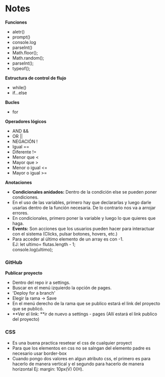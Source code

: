 # Notes
**Funciones**
- aletr()
- prompt()
- console.log
- parseInt()
- Math.floor();
- Math.random();
- parseInt();
- typeof();

**Estructura de control de flujo**
- while()
- if...else

**Bucles**
- for

**Operadores lógicos**
- AND &&
- OR ||
- NEGACIÓN !
- Igual ==
- Diferente !=
- Menor que <
- Mayor que >
- Menor o igual <=
- Mayor o igual >=


**Anotaciones**
- **Condicionales anidados:** Dentro de la condición else se pueden poner condiciones.
- En el uso de las variables, primero hay que declararlas y luego darle usarlas dentro de la función necesaria. De lo contrario nos va a arrojar errores.
- En condicionales, primero poner la variable y luego lo que quieres que haga.
- **Events:** Son acciones que los usuarios pueden hacer para interactuar con el sistema (Clicks, pulsar botones, hovers, etc.)
- Para acceder al último elemento de un array es con -1. <br>
  EJ: let ultimo= flutas.length - 1;<br>
      console.log(ultimo);<br>


<H3>GitHub</H3>

**Publicar proyecto**
- Dentro del repo ir a settings.
- Buscar en el menú izquierdo la opción de pages.
- 'Deploy for a branch'
- Elegir la rama -> Save
- En el menú derecho de la rama que se publico estará el link del proyecto que se publicó.
- **Ver el link: **ir de nuevo a settings - pages (Allí estará el link publico del proyecto)


<H3>CSS</H3>

- Es una buena practica resetear el css de cualquier proyect
- Para que los elementos en css no se salngan del elemento padre es necesario usar border-box
- Cuando pongo dos valores en algun atributo css, el primero es para hacerlo de manera vertical y el segundo para hacerlo de manera horizontal
  Ej: margin: 10px(V) 0(H).


